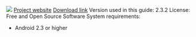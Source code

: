 ![](https://securityinabox.org/sites/securityinabox.org/files/media/tool/logo/textsecure-logo-hr.png)
[Project website](https://whispersystems.org/)
[Download link](https://play.google.com/store/apps/details?id=org.thoughtcrime.securesms)
Version used in this guide: 2.3.2
License: Free and Open Source Software
System requirements:
- Android 2.3 or higher
